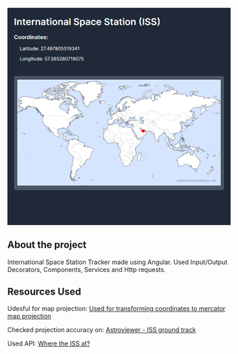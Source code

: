 <p align="center">
  <img src="https://github.com/zsoltibv/ISSTracker-Angular/blob/master/demo-app.png" alt="accessibility text">
</p>

## About the project

International Space Station Tracker made using Angular. Used Input/Output Decorators, Components, Services and Http requests.

## Resources Used

Udesful for map projection:
<a href="https://stackoverflow.com/questions/14329691/convert-latitude-longitude-point-to-a-pixels-x-y-on-mercator-projection">
  Used for transforming coordinates to mercator map projection
</a>

Checked projection accuracy on: 
<a href="https://www.astroviewer.net/iss/en/">
  Astroviewer - ISS ground track
</a>

Used API:
<a href="https://wheretheiss.at/w/developer">
  Where the ISS at?
</a>



